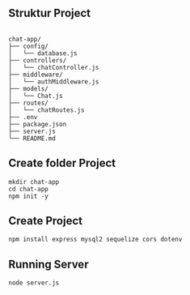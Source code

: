 ## Struktur Project

````

chat-app/
├── config/
│   └── database.js
├── controllers/
│   └── chatController.js
├── middleware/
│   └── authMiddleware.js
├── models/
│   └── Chat.js
├── routes/
│   └── chatRoutes.js
├── .env
├── package.json
├── server.js
└── README.md

````

## Create folder Project

````
mkdir chat-app
cd chat-app
npm init -y

````

## Create Project

````
npm install express mysql2 sequelize cors dotenv

````

## Running Server

````
node server.js

````
